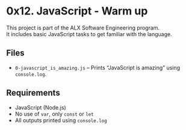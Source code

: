# 0x12. JavaScript - Warm up

This project is part of the ALX Software Engineering program.  
It includes basic JavaScript tasks to get familiar with the language.

## Files

- `0-javascript_is_amazing.js` – Prints “JavaScript is amazing” using `console.log`.

## Requirements

- JavaScript (Node.js)
- No use of `var`, only `const` or `let`
- All outputs printed using `console.log`

